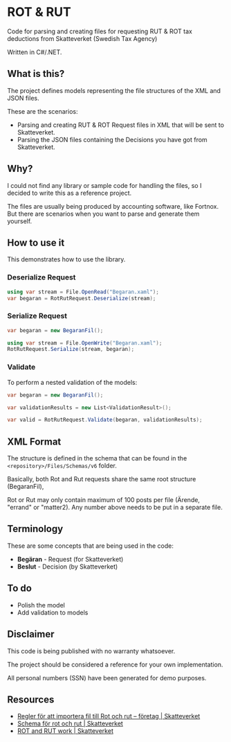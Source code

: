 ﻿# ROT & RUT

Code for parsing and creating files for requesting RUT & ROT tax deductions from Skatteverket (Swedish Tax Agency)

Written in C#/.NET.

## What is this?

The project defines models representing the file structures of the XML and JSON files.

These are the scenarios:

* Parsing and creating RUT & ROT Request files in XML that will be sent to Skatteverket.
* Parsing the JSON files containing the Decisions you have got from Skatteverket.

## Why?

I could not find any library or sample code for handling the files, so I decided to write this as a reference project.

The files are usually being produced by accounting software, like Fortnox. But there are scenarios when you want to parse and generate them yourself.

## How to use it

This demonstrates how to use the library.

### Deserialize Request

```csharp
using var stream = File.OpenRead("Begaran.xaml");
var begaran = RotRutRequest.Deserialize(stream);
```

### Serialize Request

```csharp
var begaran = new BegaranFil();

using var stream = File.OpenWrite("Begaran.xaml");
RotRutRequest.Serialize(stream, begaran);
```

### Validate

To perform a nested validation of the models:

```csharp
var begaran = new BegaranFil();

var validationResults = new List<ValidationResult>();

var valid = RotRutRequest.Validate(begaran, validationResults);
```

## XML Format

The structure is defined in the schema that can be found in the ```<repository>/Files/Schemas/v6```  folder.

Basically, both Rot and Rut requests share the same root structure (BegaranFil),

Rot or Rut may only contain maximum of 100 posts per file (Ärende, "errand" or "matter2). Any number above needs to be put in a separate file.

## Terminology

These are some concepts that are being used in the code:

- **Begäran** - Request (for Skatteverket)
- **Beslut** - Decision (by Skatteverket)

## To do

* Polish the model
* Add validation to models

## Disclaimer

This code is being published with no warranty whatsoever. 

The project should be considered a reference for your own implementation.

All personal numbers (SSN) have been generated for demo purposes.

## Resources
* [Regler för att importera fil till Rot och rut – företag | Skatteverket](https://www.skatteverket.se/foretagochorganisationer/sjalvservice/allaetjanster/tjanster/rotochrutforetag/reglerforattimporterafiltillrotochrut.4.76a43be412206334b89800033198.html)
* [Schema för rot och rut | Skatteverket](https://www.skatteverket.se/foretagochorganisationer/sjalvservice/allaetjanster/schemalagerxml/rotochrutforetag.4.71004e4c133e23bf6db800063583.html)
* [ROT and RUT work | Skatteverket](https://www.skatteverket.se/servicelankar/otherlanguages/inenglish/businessesandemployers/startingandrunningaswedishbusiness/declaringtaxesbusinesses/rotandrutwork.4.8dcbbe4142d38302d793f.html)